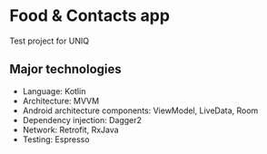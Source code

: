 # Food & Contacts app

Test project for UNIQ

## Major technologies

- Language: Kotlin
- Architecture: MVVM
- Android architecture components: ViewModel, LiveData, Room
- Dependency injection: Dagger2
- Network: Retrofit, RxJava
- Testing: Espresso
